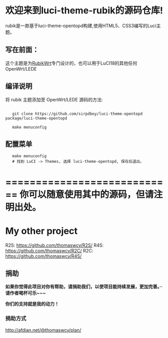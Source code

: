 # 欢迎来到luci-theme-rubik的源码仓库!
rubik是一款基于luci-theme-opentopd构建,使用HTML5、CSS3编写的Luci主题。

## 写在前面：

这个主题是为[RubikWrt](https://github.com/thomaswcy)专门设计的，也可以用于LuCI18的其他任何OpenWrt/LEDE

## 编译说明

将 rubik 主题添加至 OpenWrt/LEDE 源码的方法:

 ```Brach

    git clone https://github.com/sirpdboy/luci-theme-opentopd package/luci-theme-opentopd
    
    make menuconfig
 ``` 
## 配置菜单
 ```Brach
    make menuconfig
	# 找到 LuCI -> Themes, 选择 luci-theme-opentopd, 保存后退出。
 ``` 
============================
你可以随意使用其中的源码，但请注明出处。
============================

# My other project
R2S: https://github.com/thomaswcy/R2S/
R4S: https://github.com/thomaswcy/R2C/
R2C: https://github.com/thomaswcy/R4S/

## 捐助 

**如果你觉得此项目对你有帮助，请捐助我们，以使项目能持续发展，更加完善。··请作者喝杯可乐~~~**

**你们的支持就是我的动力！**

### 捐助方式
http://afdian.net/@thomaswcy/plan/
